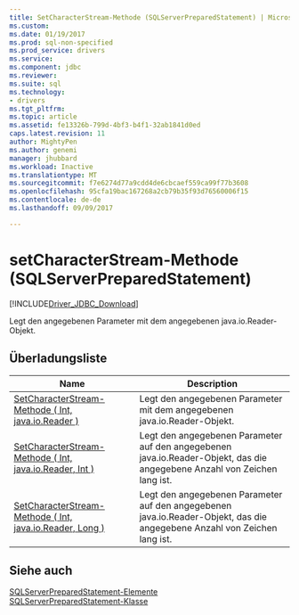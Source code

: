 ```yaml
---
title: SetCharacterStream-Methode (SQLServerPreparedStatement) | Microsoft Docs
ms.custom: 
ms.date: 01/19/2017
ms.prod: sql-non-specified
ms.prod_service: drivers
ms.service: 
ms.component: jdbc
ms.reviewer: 
ms.suite: sql
ms.technology:
- drivers
ms.tgt_pltfrm: 
ms.topic: article
ms.assetid: fe13326b-799d-4bf3-b4f1-32ab1841d0ed
caps.latest.revision: 11
author: MightyPen
ms.author: genemi
manager: jhubbard
ms.workload: Inactive
ms.translationtype: MT
ms.sourcegitcommit: f7e6274d77a9cdd4de6cbcaef559ca99f77b3608
ms.openlocfilehash: 95cfa19bac167268a2cb79b35f93d76560006f15
ms.contentlocale: de-de
ms.lasthandoff: 09/09/2017

---
```

# <a name="setcharacterstream-method-sqlserverpreparedstatement"></a>setCharacterStream-Methode (SQLServerPreparedStatement)
[!INCLUDE[Driver_JDBC_Download](../../../includes/driver_jdbc_download.md)]

  Legt den angegebenen Parameter mit dem angegebenen java.io.Reader-Objekt.  
  
## <a name="overload-list"></a>Überladungsliste  
  
|Name|Description|  
|----------|-----------------|  
|[SetCharacterStream-Methode &#40; Int, java.io.Reader &#41;](../../../connect/jdbc/reference/setcharacterstream-method-int-java-io-reader.md)|Legt den angegebenen Parameter mit dem angegebenen java.io.Reader-Objekt.|  
|[SetCharacterStream-Methode &#40; Int, java.io.Reader, Int &#41;](../../../connect/jdbc/reference/setcharacterstream-method-int-java-io-reader-int.md)|Legt den angegebenen Parameter auf den angegebenen java.io.Reader-Objekt, das die angegebene Anzahl von Zeichen lang ist.|  
|[SetCharacterStream-Methode &#40; Int, java.io.Reader, Long &#41;](../../../connect/jdbc/reference/setcharacterstream-method-int-java-io-reader-long.md)|Legt den angegebenen Parameter auf den angegebenen java.io.Reader-Objekt, das die angegebene Anzahl von Zeichen lang ist.|  
  
## <a name="see-also"></a>Siehe auch  
 [SQLServerPreparedStatement-Elemente](../../../connect/jdbc/reference/sqlserverpreparedstatement-members.md)   
 [SQLServerPreparedStatement-Klasse](../../../connect/jdbc/reference/sqlserverpreparedstatement-class.md)  
  
  

